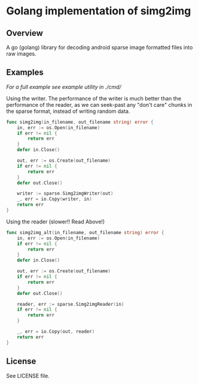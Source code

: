 # Golang implementation of simg2img

## Overview

A go (golang) library for decoding android sparse image formatted files into raw images.

## Examples

*For a full example see example utility in ./cmd/*

Using the writer. The performance of the writer is much better than the performance of the reader, as we can seek-past any "don't care" chunks in the sparse format, instead of writing random data.

```go
func simg2img(in_filename, out_filename string) error {
    in, err := os.Open(in_filename)
    if err != nil {
        return err
    }
    defer in.Close()

    out, err := os.Create(out_filename)
    if err != nil {
        return err
    }
    defer out.Close()

    writer := sparse.Simg2imgWriter(out)
    _, err = io.Copy(writer, in)
    return err
}
```

Using the reader (slower!! Read Above!)

```go
func simg2img_alt(in_filename, out_filename string) error {
    in, err := os.Open(in_filename)
    if err != nil {
        return err
    }
    defer in.Close()

    out, err := os.Create(out_filename)
    if err != nil {
        return err
    }
    defer out.Close()

    reader, err := sparse.Simg2imgReader(in)
    if err != nil {
        return err
    }

    _, err = io.Copy(out, reader)
    return err
}
```

## License
See LICENSE file.
